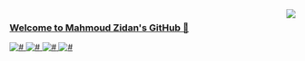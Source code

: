 <a href="#">
<img align="right" src="https://github-readme-stats.vercel.app/api?username=ZidanMusk&count_private=true&show_icons=true&theme=tokyonight&hide_border=false"
 </a>

### Welcome to Mahmoud Zidan's GitHub 👋

![#](https://img.shields.io/badge/-Python-333?style=flat-square&logo=Python&logoColor=fff)
![#](https://img.shields.io/badge/-C/C++-c14438?style=flat-square&logo=C&logoColor=fff)
![#](https://img.shields.io/badge/-PyTorch-e34f26?style=flat-square&logo=PyTorch&logoColor=fff)
![#](https://img.shields.io/badge/-TensorFlow-e5cd0c?style=flat-square&logo=TensorFlow&logoColor=fff)




<!--
**ZidanMusk/ZidanMusk** is a ✨ _special_ ✨ repository because its `README.md` (this file) appears on your GitHub profile.

[![ReadMe Card](https://github-readme-stats.vercel.app/api/pin/?username=ZidanMusk&repo=deep-RL-DQN-tensorflow&theme=dark)](https://github.com/ZidanMusk/deep-RL-DQN-tensorflow)
![Zidan's github stats](https://github-readme-stats.vercel.app/api?username=ZidanMusk&count_private=true&show_icons=true&theme=dark&align="left")

Here are some ideas to get you started:

- 🔭 I’m currently working on ...
- 🌱 I’m currently learning ...
- 👯 I’m looking to collaborate on ...
- 🤔 I’m looking for help with ...
- 💬 Ask me about ...
- 📫 How to reach me: ...
- 😄 Pronouns: ...
- ⚡ Fun fact: ...
-->
